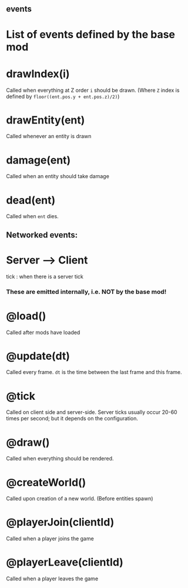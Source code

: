 

## events
List of events defined by the base mod
==========================================================



# drawIndex(i)
Called when everything at Z order `i` should be drawn.
(Where `Z` index is defined by `floor((ent.pos.y + ent.pos.z)/2)`)


# drawEntity(ent)
Called whenever an entity is drawn


# damage(ent)
Called when an entity should take damage


# dead(ent)
Called when `ent` dies.





## Networked events:

# Server --> Client
tick  :  when there is a server tick













### These are emitted internally, i.e. NOT by the base mod!


# @load()
Called after mods have loaded


# @update(dt)
Called every frame.
`dt` is the time between the last frame and this frame.



# @tick
Called on client side and server-side.
Server ticks usually occur 20-60 times per second;
but it depends on the configuration.


# @draw()
Called when everything should be rendered.


# @createWorld()
Called upon creation of a new world.  (Before entities spawn)


# @playerJoin(clientId)
Called when a player joins the game


# @playerLeave(clientId)
Called when a player leaves the game


